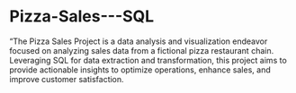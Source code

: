 # Pizza-Sales---SQL
“The Pizza Sales Project is a data analysis and visualization endeavor focused on analyzing sales data from a fictional pizza restaurant chain. Leveraging SQL for data extraction and transformation,  this project aims to provide actionable insights to optimize operations, enhance sales, and improve customer satisfaction.
